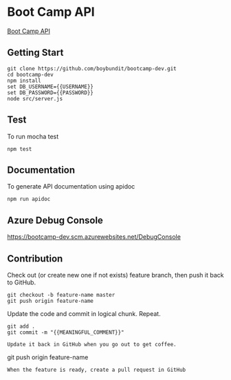 # Boot Camp API

[Boot Camp API](https://bootcamp-dev.azurewebsites.net)

## Getting Start

  ```
git clone https://github.com/boybundit/bootcamp-dev.git
cd bootcamp-dev
npm install
set DB_USERNAME={{USERNAME}}
set DB_PASSWORD={{PASSWORD}}
node src/server.js
  ```

## Test

To run mocha test

```
npm test
  ```
  
## Documentation

To generate API documentation using apidoc

  ```
npm run apidoc
  ```

## Azure Debug Console

https://bootcamp-dev.scm.azurewebsites.net/DebugConsole

## Contribution

Check out (or create new one if not exists) feature branch, then push it back to GitHub.
  ```
git checkout -b feature-name master
git push origin feature-name
  ```
  
Update the code and commit in logical chunk. Repeat.
  ```
git add .
git commit -m "{{MEANINGFUL_COMMENT}}"

Update it back in GitHub when you go out to get coffee.
  ```
git push origin feature-name
  ```
When the feature is ready, create a pull request in GitHub
